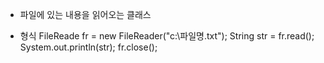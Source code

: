 - 파일에 있는 내용을 읽어오는 클래스

- 형식
	FileReade fr = new FileReader("c:\파일명.txt");
	String str = fr.read();
	System.out.println(str);
	fr.close();